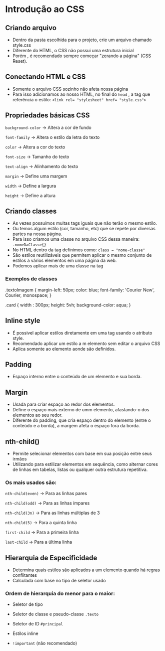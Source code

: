 
# Introdução ao CSS

## Criando arquivo

- Dentro da pasta escolhida para o projeto, crie um arquivo chamado style.css
- Diferente do HTML, o CSS não possui uma estrutura inicial
- Porém , é recomendado sempre começar "zerando a página" (CSS Reset).

## Conectando HTML e CSS

- Somente o arquivo CSS sozinho não afeta nossa página
- Para isso adicionamos ao nosso HTML, no final do ``head`` , a tag que referência o estilo:
  ``<link rel= "stylesheet" href= "style.css">``

## Propriedades básicas CSS

``background-color`` -> Altera a cor de fundo

``font-family`` -> Altera o estilo da letra do texto

``color`` -> Altera a cor do texto

``font-size`` -> Tamanho do texto

``text-align`` -> Alinhamento do texto

``margin`` -> Define uma margem

``width`` -> Define a largura

``height`` -> Define a altura

## Criando classes

- As vezes possuímos muitas tags iguais que não terão o mesmo estilo.
- Ou temos algum estilo (cor, tamanho, etc) que se repete por diversas partes na nossa página.
- Para isso criamos uma classe no arquivo CSS dessa maneira: ``.nomeDaClasse{}``
- No HTML dentro da tag definimos como: ``class = "nome-classe"``
- São estilos reutilizáveis que permitem aplicar o mesmo conjunto de estilos a vários elementos em uma página da web.
- Podemos aplicar mais de uma classe  na tag

### Exemplos de classes

.textoImagem {
  margin-left: 50px;
  color: blue;
  font-family: 'Courier New', Courier, monospace;
}

<div class= "textoImagem"></div>

<div class= "classe1 classe2"></div>

.card {
width : 300px;
height: 5vh;
background-color: aqua;
}
<body>
<div class= "card"></div>
</body>

## Inline style

- É possivel aplicar estilos diretamente em uma tag usando o atributo style.
- Recomendado aplicar um estilo a m elemento sem editar o arquivo CSS
- Aplica somente ao elemento aonde são definidos.

## Padding

- Espaço interno entre o conteúdo de um elemento e sua borda.

## Margin

- Usada para criar espaço ao redor dos elementos.
- Define o espaço mais externo de umm elemento, afastando-o dos elementos ao seu redor.
- Diferente do padding, que cria espaço dentro do elemento (entre o conteúdo e a borda), a margem afeta o espaço fora da borda.

## nth-child()

- Permite selecionar elementos com base em sua posição entre seus irmãos
- Utilizando para estilizar elementos em sequência, como alternar cores de linhas em tabelas, listas ou qualquer outra estrutura repetitiva.

### Os mais usados são:

``nth-child(even)`` -> Para as linhas pares

``nth-child(odd)`` -> Para as linhas ímpares

``nth-child(3n)`` -> Para as linhas múltiplas de 3

``nth-child(5)`` -> Para a quinta linha

``first-child`` -> Para a primeira linha

``last-child`` -> Para a última linha

## Hierarquia de Especificidade

- Determina quais estilos são aplicados a um elemento quando há regras conflitantes 
- Calculada com base no tipo de seletor usado

### Ordem de hierarquia do menor para o maior:

- Seletor de tipo
  
- Seletor de classe e pseudo-classe ``.texto``
  
- Seletor de ID ``#principal``
  
- Estilos inline
  
- ``!important`` (não recomendado)